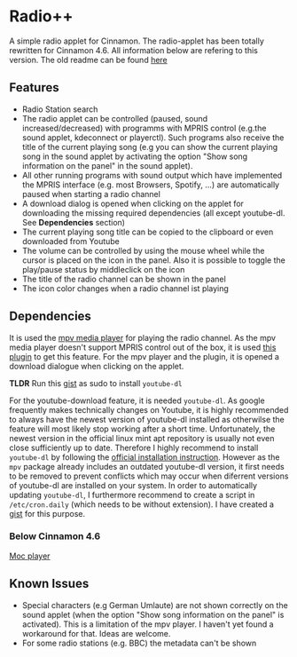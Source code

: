 # Radio++
A simple radio applet for Cinnamon. The radio-applet has been totally rewritten for Cinnamon 4.6. All information below are refering to this version. The old readme can be found [here](https://github.com/linuxmint/cinnamon-spices-applets/tree/092e3f889e27dc98ee3734651bd777efb286c95d/radio@driglu4it)

## Features
- Radio Station search 
- The radio applet can be controlled (paused, sound increased/decreased) with programms with MPRIS control (e.g.the sound applet, kdeconnect or playerctl). Such programs also receive the title of the current playing song (e.g you can show the current playing song in the sound applet by activating the option "Show song information on the panel" in the sound applet). 
- All other running programs with sound output which have implemented the MPRIS interface (e.g. most Browsers, Spotify, ...) are automatically paused when starting a radio channel 
- A download dialog is opened when clicking on the applet for downloading the missing required dependencies (all except youtube-dl. See **Dependencies** section)
- The current playing song title can be copied to the clipboard or even downloaded from Youtube 
- The volume can be controlled by using the mouse wheel while the cursor is placed on the icon in the panel. Also it is possible to toggle the play/pause status by middleclick on the icon 
- The title of the radio channel can be shown in the panel
- The icon color changes when a radio channel ist playing

## Dependencies
It is used the [mpv media player](https://mpv.io) for playing the radio channel. As the mpv media player doesn't support MPRIS control out of the box, it is used [this plugin](https://github.com/hoyon/mpv-mpris) to get this feature. For the mpv player and the plugin, it is opened a download dialogue when clicking on the applet.

**TLDR** Run this [gist](https://gist.github.com/jonath92/0f6bf4606bc8a34be1bb0826c99b73d1) as sudo to install `youtube-dl`

For the youtube-download feature, it is needed `youtube-dl`. As google frequently makes technically changes on Youtube, it is highly recommended to always have the newest version of youtube-dl installed as otherwilse the feature will most likely stop working after a short time. Unfortunately, the newest version in the official linux mint apt repository is usually not even close sufficiently up to date. Therefore I highly recommend to install `youtube-dl` by following the [official installation instruction](https://github.com/ytdl-org/youtube-dl#installation). However as the `mpv` package already includes an outdated youtube-dl version, it first needs to be removed to prevent conflicts which may occur when diferrent versions of youtube-dl are installed on your system. In order to automatically updating `youtube-dl`, I furthermore recommend to create a script in `/etc/cron.daily` (which needs to be without extension). I have created a [gist](https://gist.github.com/jonath92/0f6bf4606bc8a34be1bb0826c99b73d1) for this purpose. 

### Below Cinnamon 4.6 
[Moc player](http://moc.daper.net) 


## Known Issues

- Special characters (e.g German Umlaute) are not shown correctly on the sound applet (when the option "Show song information on the panel" is activated). This is a limitation of the mpv player. I haven't yet found a workaround for that. Ideas are welcome.
- For some radio stations (e.g. BBC) the metadata can't be shown
